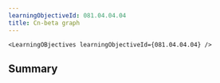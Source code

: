 ```yaml
---
learningObjectiveId: 081.04.04.04
title: Cn-beta graph
---
```


```tsx eval
<LearningOBjectives learningObjectiveId={081.04.04.04} />
```

## Summary
